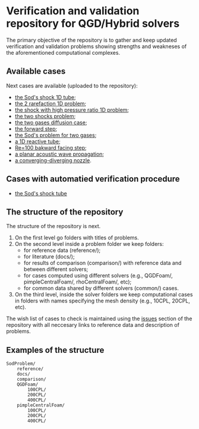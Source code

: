 # Verification and validation repository for QGD/Hybrid solvers

The primary objective of the repository is to gather and keep updated verification and validation problems showing strengths and weakneses of the aforementioned computational complexes.

## Available cases

Next cases are available (uploaded to the repository):

- [the Sod's shock 1D tube](https://github.com/mkraposhin/VnV/tree/main/SodProblem);
- [the 2 rarefaction 1D problem](https://github.com/mkraposhin/VnV/tree/main/TwoRarefactionWaves);
- [the shock with high pressure ratio 1D problem](https://github.com/mkraposhin/VnV/tree/main/HighPressureRatioShock);
- [the two shocks problem](https://github.com/mkraposhin/VnV/tree/main/TwoShocks);
- [the two gases diffusion case](https://github.com/mkraposhin/VnV/tree/main/GasesDiffusion);
- [the forward step](https://github.com/mkraposhin/VnV/tree/main/ForwardStep);
- [the Sod's problem for two gases](https://github.com/mkraposhin/VnV/tree/main/TwoGasesSodProblem);
- [a 1D reactive tube](https://github.com/mkraposhin/VnV/tree/main/Reactive1dTube);
- [Re=100 bakward facing step](https://github.com/mkraposhin/VnV/tree/main/BackwardStepIco);
- [a planar acoustic wave propagation](https://github.com/mkraposhin/VnV/tree/main/PlanarAcousticWave);
- [a converging-diverging nozzle](https://github.com/mkraposhin/VnV/tree/main/ConverginDivergingNozzle).

## Cases with automatied verification procedure

- [the Sod's shock tube](https://github.com/mkraposhin/VnV/tree/main/SodProblem)

## The structure of the repository

The structure of the repository is next.

1. On the first level go folders with titles of problems.
2. On the second level inside a problem folder we keep folders:
   - for reference data (reference/);
   - for literature (docs/);
   - for results of comparison (comparison/) with reference data and between different solvers;
   - for cases computed using different solvers (e.g., QGDFoam/, pimpleCentralFoam/, rhoCentralFoam/, etc);
   - for common data shared by different solvers (common/) cases.
3. On the third level, inside the solver folders we keep computational cases in folders with names specifying the mesh density (e.g., 10CPL, 20CPL, etc).

The wish list of cases to check is maintained using the [issues](https://github.com/mkraposhin/VnV/issues) section of the repository with all neccesary links to reference data and description of problems.  

## Examples of the structure

    SodProblem/
        reference/
        docs/
        comparison/
        QGDFoam/
            100CPL/
            200CPL/
            400CPL/
        pimpleCentralFoam/
            100CPL/
            200CPL/
            400CPL/
    

